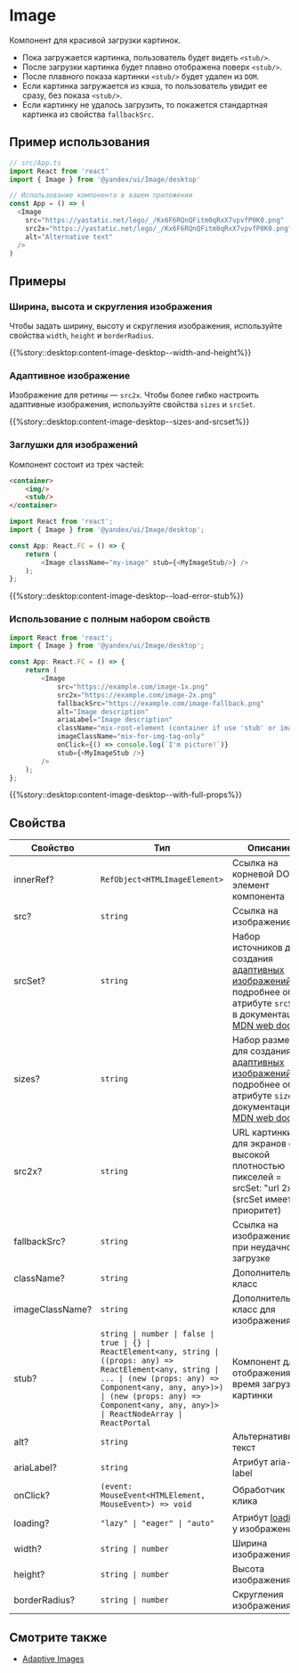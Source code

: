 # Image



<!-- description:start -->
Компонент для красивой загрузки картинок.

- Пока загружается картинка, пользователь будет видеть `<stub/>`.
- После загрузки картинка будет плавно отображена поверх `<stub/>`.
- После плавного показа картинки `<stub/>` будет удален из `DOM`.
- Если картинка загружается из кэша, то пользователь увидит ее сразу, без показа `<stub/>`.
- Если картинку не удалось загрузить, то покажется стандартная картинка из свойства `fallbackSrc`.
<!-- description:end -->

## Пример использования

```ts
// src/App.ts
import React from 'react'
import { Image } from '@yandex/ui/Image/desktop'

// Использование компонента в вашем приложении
const App = () => (
  <Image
    src="https://yastatic.net/lego/_/Kx6F6RQnQFitm0qRxX7vpvfP0K0.png"
    src2x="https://yastatic.net/lego/_/Kx6F6RQnQFitm0qRxX7vpvfP0K0.png"
    alt="Alternative text"
  />
)
```

## Примеры

### Ширина, высота и скругления изображения

Чтобы задать ширину, высоту и скругления изображения, используйте свойства `width`, `height` и `borderRadius`.

{{%story::desktop:content-image-desktop--width-and-height%}}

### Адаптивное изображение

Изображение для ретины — `src2x`.
Чтобы более гибко настроить адаптивные изображения, используйте свойства `sizes` и `srcSet`.

{{%story::desktop:content-image-desktop--sizes-and-srcset%}}

### Заглушки для изображений

Компонент состоит из трех частей:
```html
<container>
    <img/>
    <stub/>
</container>
```

```typescript jsx
import React from 'react';
import { Image } from '@yandex/ui/Image/desktop';

const App: React.FC = () => {
    return (
        <Image className="my-image" stub={<MyImageStub/>} />
    );
};
```
{{%story::desktop:content-image-desktop--load-error-stub%}}

### Использование с полным набором свойств

```typescript jsx
import React from 'react';
import { Image } from '@yandex/ui/Image/desktop';

const App: React.FC = () => {
    return (
        <Image
            src="https://example.com/image-1x.png"
            src2x="https://example.com/image-2x.png"
            fallbackSrc="https://example.com/image-fallback.png"
            alt="Image description"
            ariaLabel="Image description"
            className="mix-root-element (container if use 'stub' or image)"
            imageClassName="mix-for-img-tag-only"
            onClick={() => console.log(`I'm picture!`)}
            stub={<MyImageStub />}
        />
    );
};
```
{{%story::desktop:content-image-desktop--with-full-props%}}

## Свойства

<!-- props:start -->
| Свойство        | Тип                                                                                                                                                                                                                                                               | Описание                                                                                                                                                                                                                                                                                     |
| --------------- | ----------------------------------------------------------------------------------------------------------------------------------------------------------------------------------------------------------------------------------------------------------------- | -------------------------------------------------------------------------------------------------------------------------------------------------------------------------------------------------------------------------------------------------------------------------------------------- |
| innerRef?       | `RefObject<HTMLImageElement>`                                                                                                                                                                                                                                     | Ссылка на корневой DOM-элемент компонента                                                                                                                                                                                                                                                    |
| src?            | `string`                                                                                                                                                                                                                                                          | Ссылка на изображение                                                                                                                                                                                                                                                                        |
| srcSet?         | `string`                                                                                                                                                                                                                                                          | Набор источников для создания [адаптивных изображений](https://developer.mozilla.org/en-US/docs/Learn/HTML/Multimedia_and_embedding/Responsive_images); подробнее об атрибуте `srcSet` в документации [MDN web docs](https://developer.mozilla.org/ru/docs/Web/HTML/Element/img#attr-srcset) |
| sizes?          | `string`                                                                                                                                                                                                                                                          | Набор размеров для создания [адаптивных изображений](https://developer.mozilla.org/en-US/docs/Learn/HTML/Multimedia_and_embedding/Responsive_images); подробнее об атрибуте `sizes` в документации [MDN web docs](https://developer.mozilla.org/ru/docs/Web/HTML/Element/img#attr-sizes)     |
| src2x?          | `string`                                                                                                                                                                                                                                                          | URL картинки для экранов с высокой плотностью пикселей = srcSet: "url 2x" (srcSet имеет приоритет)                                                                                                                                                                                           |
| fallbackSrc?    | `string`                                                                                                                                                                                                                                                          | Ссылка на изображение при неудачной загрузке                                                                                                                                                                                                                                                 |
| className?      | `string`                                                                                                                                                                                                                                                          | Дополнительный класс                                                                                                                                                                                                                                                                         |
| imageClassName? | `string`                                                                                                                                                                                                                                                          | Дополнительный класс для изображения                                                                                                                                                                                                                                                         |
| stub?           | `string \| number \| false \| true \| {} \| ReactElement<any, string \| ((props: any) => ReactElement<any, string \| ... \| (new (props: any) => Component<any, any, any>)>) \| (new (props: any) => Component<any, any, any>)> \| ReactNodeArray \| ReactPortal` | Компонент для отображения во время загрузки картинки                                                                                                                                                                                                                                         |
| alt?            | `string`                                                                                                                                                                                                                                                          | Альтернативный текст                                                                                                                                                                                                                                                                         |
| ariaLabel?      | `string`                                                                                                                                                                                                                                                          | Атрибут aria-label                                                                                                                                                                                                                                                                           |
| onClick?        | `(event: MouseEvent<HTMLElement, MouseEvent>) => void`                                                                                                                                                                                                            | Обработчик клика                                                                                                                                                                                                                                                                             |
| loading?        | `"lazy" \| "eager" \| "auto"`                                                                                                                                                                                                                                     | Атрибут [loading](https://developer.mozilla.org/en-US/docs/Web/HTML/Element/img#attr-loading) у изображения                                                                                                                                                                                  |
| width?          | `string \| number`                                                                                                                                                                                                                                                | Ширина изображения                                                                                                                                                                                                                                                                           |
| height?         | `string \| number`                                                                                                                                                                                                                                                | Высота изображения                                                                                                                                                                                                                                                                           |
| borderRadius?   | `string \| number`                                                                                                                                                                                                                                                | Скругления изображения                                                                                                                                                                                                                                                                       |
<!-- props:end -->

## Смотрите также

- <a href='https://developer.mozilla.org/en-US/docs/Learn/HTML/Multimedia_and_embedding/Responsive_images' target="_blank">Adaptive Images</a>
